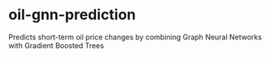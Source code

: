# oil-gnn-prediction
Predicts short-term oil price changes by combining Graph Neural Networks with Gradient Boosted Trees
